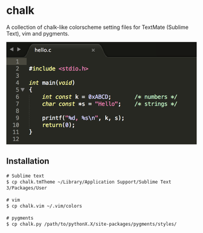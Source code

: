 # chalk

A collection of chalk-like colorscheme setting files for TextMate (Sublime Text), vim and pygments.

![img](https://github.com/ocxtal/chalk/blob/master/chalk.png)

## Installation

```
# Sublime text
$ cp chalk.tmTheme ~/Library/Application Support/Sublime Text 3/Packages/User

# vim
$ cp chalk.vim ~/.vim/colors

# pygments
$ cp chalk.py /path/to/pythonX.X/site-packages/pygments/styles/
```
